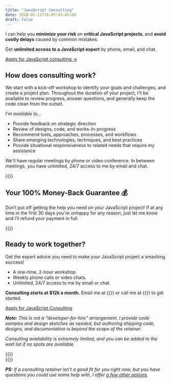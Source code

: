 ```yaml
---
title: "JavaScript Consulting"
date: 2018-01-11T16:03:33-05:00
draft: false
---
```


I can help you **minimize your risk** on **critical JavaScript projects**, and **avoid costly delays** caused by common mistakes. 

Get **unlimited access to a JavaScript expert** by phone, email, and chat. 

<a class="btn" href="#ready-to-buy">Apply for JavaScript consulting &rarr;</a>


## How does consulting work?

We start with a kick-off workshop to identify your goals and challenges, and create a project plan. Throughout the duration of your project, I’ll be available to review progress, answer questions, and generally keep the code clean from the outset.

<p class="margin-bottom-small"><em>I'm available to...</em></p>

- Provide feedback on strategic direction
- Review of designs, code, and works-in-progress
- Recommend tools, approaches, processes, and workflows
- Share emerging technologies, techniques, and best practices
- Provide situational responsiveness to related needs that require my assistance

We'll have regular meetings by phone or video conference. In between meetings, you have unlimited, 24/7 access to me by email and chat.

<div class="padding-top-large padding-bottom-large">{{<testimonial for="kb" photo="true">}}</div>

## Your 100% Money-Back Guarantee &#x1f4b0;

Don’t put off getting the help you need on your JavaScript project! If at any time in the first 30 days you're unhappy for any reason, just let me know and I’ll refund your payment in full.


{{<cta for="bio">}}


<div class="callout" id="ready-to-buy">
	<h2>Ready to work together?</h2>
	<p>Get the expert advice you need to make your JavaScript project a smashing success!</p>
	<ul>
		<li>A one-time, 2-hour workshop.</li>
		<li>Weekly phone calls or video chats.</li>
		<li>Unlimited, 24/7 access to me by email or chat.</li>
	</ul>
	<p><strong>Consulting starts at $12k a month.</strong> Email me at {{<email params="subject=I'm%20interested%20in%20consulting&body=Hi%20Chris,%0D%0A%0D%0AI'm%20working%20on%20[PROJECT]%20and%20could%20use%20some%20help%20with%20[THINGS].%20I%20think%20I%20could%20use%20your%20help%20for%20about%20[X]%20months.%0D%0A%0D%0AI%20work%20at%20[COMPANY]%20and%20am%20based%20in%20[LOCATION].%20You%20can%20learn%20more%20about%20what%20we%20do%20at%20[URL].%20The%20best%20way%20to%20reach%20me%20is%20[CONTACT%20INFO].%0D%0A%0D%0AThanks,%0D%0A[YOUR%20NAME]">}} or call me at {{<phone>}} to get started.</p>
	<p><a class="btn btn-large btn-block" href="mailto:&#099;&#104;&#114;&#105;&#115;&#064;&#103;&#111;&#109;&#097;&#107;&#101;&#116;&#104;&#105;&#110;&#103;&#115;&#046;&#099;&#111;&#109;?subject=I'm%20interested%20in%20consulting&body=Hi%20Chris,%0D%0A%0D%0AI'm%20working%20on%20[PROJECT]%20and%20could%20use%20some%20help%20with%20[THINGS].%20I%20think%20I%20could%20use%20your%20help%20for%20about%20[X]%20months.%0D%0A%0D%0AI%20work%20at%20[COMPANY]%20and%20am%20based%20in%20[LOCATION].%20You%20can%20learn%20more%20about%20what%20we%20do%20at%20[URL].%20The%20best%20way%20to%20reach%20me%20is%20[CONTACT%20INFO].%0D%0A%0D%0AThanks,%0D%0A[YOUR%20NAME]">Apply for JavaScript Consulting</a></p>
	<p><em><strong>Note:</strong> This is not a “developer-for-hire” arrangement. I provide code samples and design sketches as needed, but authoring shipping code, designs, and documentation is beyond the scope of the retainer.</em></p>
	<p><em>Consulting availability is extremely limited, and you can be added to the wait list if no spots are available.</em></p>
</div>


<div class="padding-top-large padding-bottom">{{<testimonial for="hbs" photo="true">}}</div>

<div class="padding-bottom-large">{{<testimonial for="paws" photo="true">}}</div>

*__PS:__ If a consulting retainer isn't a good fit for you right now, but you have questions you could use some help with, I offer [a few other options](/resources/).*